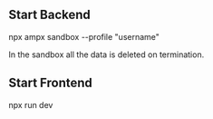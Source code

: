 ## Start Backend
npx ampx sandbox --profile "username"

In the sandbox all the data is deleted on termination.

## Start Frontend
npx run dev






